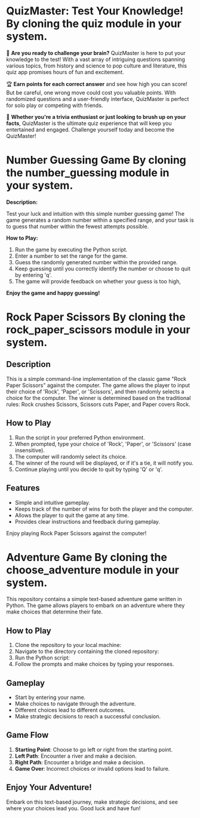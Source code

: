 # QuizMaster: Test Your Knowledge! By cloning the quiz module in your system.

🧠 **Are you ready to challenge your brain?** QuizMaster is here to put your knowledge to the test! With a vast array of intriguing questions spanning various topics, from history and science to pop culture and literature, this quiz app promises hours of fun and excitement.

🏆 **Earn points for each correct answer** and see how high you can score! But be careful, one wrong move could cost you valuable points. With randomized questions and a user-friendly interface, QuizMaster is perfect for solo play or competing with friends.

🌟 **Whether you're a trivia enthusiast or just looking to brush up on your facts**, QuizMaster is the ultimate quiz experience that will keep you entertained and engaged. Challenge yourself today and become the QuizMaster!



# Number Guessing Game By cloning the number_guessing module in your system.

**Description:**

Test your luck and intuition with this simple number guessing game! The game generates a random number within a specified range, and your task is to guess that number within the fewest attempts possible.

**How to Play:**

1. Run the game by executing the Python script.
2. Enter a number to set the range for the game.
3. Guess the randomly generated number within the provided range.
4. Keep guessing until you correctly identify the number or choose to quit by entering 'q'.
5. The game will provide feedback on whether your guess is too high,

**Enjoy the game and happy guessing!**


# Rock Paper Scissors By cloning the rock_paper_scissors module in your system.

## Description

This is a simple command-line implementation of the classic game "Rock Paper Scissors" against the computer. The game allows the player to input their choice of 'Rock', 'Paper', or 'Scissors', and then randomly selects a choice for the computer. The winner is determined based on the traditional rules: Rock crushes Scissors, Scissors cuts Paper, and Paper covers Rock.

## How to Play

1. Run the script in your preferred Python environment.
2. When prompted, type your choice of 'Rock', 'Paper', or 'Scissors' (case insensitive).
3. The computer will randomly select its choice.
4. The winner of the round will be displayed, or if it's a tie, it will notify you.
5. Continue playing until you decide to quit by typing 'Q' or 'q'.

## Features

- Simple and intuitive gameplay.
- Keeps track of the number of wins for both the player and the computer.
- Allows the player to quit the game at any time.
- Provides clear instructions and feedback during gameplay.

Enjoy playing Rock Paper Scissors against the computer!


# Adventure Game By cloning the choose_adventure module in your system.

This repository contains a simple text-based adventure game written in Python. The game allows players to embark on an adventure where they make choices that determine their fate.

## How to Play

1. Clone the repository to your local machine:
2. Navigate to the directory containing the cloned repository:
3. Run the Python script:
4. Follow the prompts and make choices by typing your responses.

## Gameplay

- Start by entering your name.
- Make choices to navigate through the adventure.
- Different choices lead to different outcomes.
- Make strategic decisions to reach a successful conclusion.

## Game Flow

1. **Starting Point**: Choose to go left or right from the starting point.
2. **Left Path**: Encounter a river and make a decision.
3. **Right Path**: Encounter a bridge and make a decision.
4. **Game Over**: Incorrect choices or invalid options lead to failure.

## Enjoy Your Adventure!

Embark on this text-based journey, make strategic decisions, and see where your choices lead you. Good luck and have fun!



